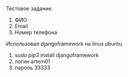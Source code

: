   Тестовое задание.
1. ФИО
2. Email
3. Номер телефона


Использовал djangoframework
на linux ubuntu
1. sudo pip3 install djangoframework
2. логин artem01
3. пароль 33333
